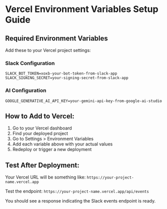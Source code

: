 # Vercel Environment Variables Setup Guide

## Required Environment Variables

Add these to your Vercel project settings:

### Slack Configuration
```
SLACK_BOT_TOKEN=xoxb-your-bot-token-from-slack-app
SLACK_SIGNING_SECRET=your-signing-secret-from-slack-app
```

### AI Configuration  
```
GOOGLE_GENERATIVE_AI_API_KEY=your-gemini-api-key-from-google-ai-studio
```

## How to Add to Vercel:

1. Go to your Vercel dashboard
2. Find your deployed project
3. Go to Settings > Environment Variables
4. Add each variable above with your actual values
5. Redeploy or trigger a new deployment

## Test After Deployment:

Your Vercel URL will be something like: `https://your-project-name.vercel.app`

Test the endpoint: `https://your-project-name.vercel.app/api/events`

You should see a response indicating the Slack events endpoint is ready.
